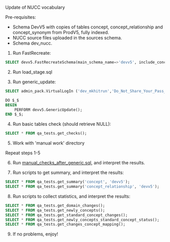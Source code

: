 Update of NUCC vocabulary

Pre-requisites:
- Schema DevV5 with copies of tables concept, concept_relationship and concept_synonym from ProdV5, fully indexed.
- NUCC source files uploaded in the sources schema.
- Schema dev_nucc.

1. Run FastRecreate: 
```sql
SELECT devv5.FastRecreateSchema(main_schema_name=>'devv5', include_concept_ancestor=>false, include_deprecated_rels=>true, include_synonyms=>true);
```
2. Run load_stage.sql

3. Run generic_update:
```sql
SELECT admin_pack.VirtualLogIn ('dev_mkhitrun','Do_Not_Share_Your_Pass_2024!');

DO $_$
BEGIN
	PERFORM devv5.GenericUpdate();
END $_$;
```
4. Run basic tables check (should retrieve NULL):
```sql
SELECT * FROM qa_tests.get_checks();
```
5. Work with 'manual work' directory

Repeat steps 1-5

6. Run [manual_checks_after_generic.sql](https://github.com/OHDSI/Vocabulary-v5.0/blob/master/working/manual_checks_after_generic.sql), and interpret the results.

7. Run scripts to get summary, and interpret the results:
```sql
SELECT * FROM qa_tests.get_summary('concept', 'devv5');
SELECT * FROM qa_tests.get_summary('concept_relationship', 'devv5');
```
8. Run scripts to collect statistics, and interpret the results:
```sql
SELECT * FROM qa_tests.get_domain_changes();
SELECT * FROM qa_tests.get_newly_concepts();
SELECT * FROM qa_tests.get_standard_concept_changes();
SELECT * FROM qa_tests.get_newly_concepts_standard_concept_status();
SELECT * FROM qa_tests.get_changes_concept_mapping();
```
9. If no problems, enjoy!